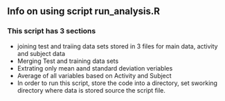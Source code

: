 ## Info on using script run_analysis.R
### This script has 3 sections
* joining test and traiing data sets stored in 3 files for main data, activity and subject data
* Merging Test and training data sets
* Extrating only mean aand standard deviation veriables
* Average of all variables based on Activity and Subject
* In order to run this script, store the code into a directory, set sworking directory where data is stored
source the script file.
